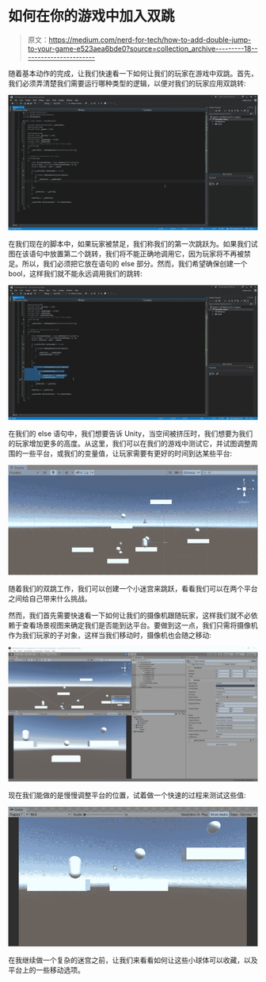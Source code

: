 # 如何在你的游戏中加入双跳

> 原文：<https://medium.com/nerd-for-tech/how-to-add-double-jump-to-your-game-e523aea6bde0?source=collection_archive---------18----------------------->

随着基本动作的完成，让我们快速看一下如何让我们的玩家在游戏中双跳。首先，我们必须弄清楚我们需要运行哪种类型的逻辑，以便对我们的玩家应用双跳转:

![](img/1f3f08db48b03f9ad35fdd29aa225bd4.png)

在我们现在的脚本中，如果玩家被禁足，我们称我们的第一次跳跃为。如果我们试图在该语句中放置第二个跳转，我们将不能正确地调用它，因为玩家将不再被禁足。所以，我们必须把它放在语句的 else 部分。然而，我们希望确保创建一个 bool，这样我们就不能永远调用我们的跳转:

![](img/de85fa8661b5b84b1183a7d25583cc97.png)

在我们的 else 语句中，我们想要告诉 Unity，当空间被挤压时，我们想要为我们的玩家增加更多的高度。从这里，我们可以在我们的游戏中测试它，并试图调整周围的一些平台，或我们的变量值，让玩家需要有更好的时间到达某些平台:

![](img/f8395d7598ce0ca6263a4d9002feda13.png)

随着我们的双跳工作，我们可以创建一个小迷宫来跳跃，看看我们可以在两个平台之间给自己带来什么挑战。

然而，我们首先需要快速看一下如何让我们的摄像机跟随玩家，这样我们就不必依赖于查看场景视图来确定我们是否能到达平台。要做到这一点，我们只需将摄像机作为我们玩家的子对象，这样当我们移动时，摄像机也会随之移动:

![](img/06e9c95adc7fd3f1f6ebca0fb50f599d.png)

现在我们能做的是慢慢调整平台的位置，试着做一个快速的过程来测试这些值:

![](img/de4e8b9c880f4247e3c5d6eec0a38ed6.png)

在我继续做一个复杂的迷宫之前，让我们来看看如何让这些小球体可以收藏，以及平台上的一些移动选项。